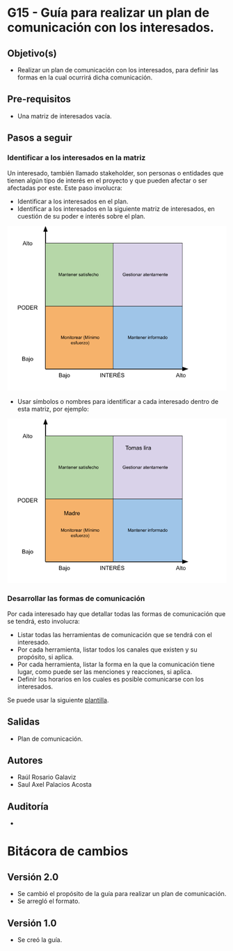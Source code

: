 # G15 - Guía para realizar un plan de comunicación con los interesados.

## Objetivo(s)

- Realizar un plan de comunicación con los interesados, para definir las formas en la cual ocurrirá dicha comunicación.

## Pre-requisitos

- Una matriz de interesados vacía.

## Pasos a seguir

### Identificar a los interesados en la matriz

Un interesado, también llamado stakeholder, son personas o entidades que tienen algún tipo de interés en el proyecto y que pueden afectar o ser afectadas por este. Este paso involucra:

- Identificar a los interesados en el plan.
- Identificar a los interesados en la siguiente matriz de interesados, en cuestión de su poder e interés sobre el plan.

![Matriz de interesados vacía](../../static/img/guias/G15/matrizInteresados.png)

- Usar símbolos o nombres para identificar a cada interesado dentro de esta matriz, por ejemplo:

![Matriz de interesados](../../static/img/guias/G15/matrizEjemplo.png)

### Desarrollar las formas de comunicación

Por cada interesado hay que detallar todas las formas de comunicación que se tendrá, esto involucra:

- Listar todas las herramientas de comunicación que se tendrá con el interesado.
- Por cada herramienta, listar todos los canales que existen y su propósito, si aplica.
- Por cada herramienta, listar la forma en la que la comunicación tiene lugar, como puede ser las menciones y reacciones, si aplica.
- Definir los horarios en los cuales es posible comunicarse con los interesados.

Se puede usar la siguiente [plantilla]().

## Salidas

- Plan de comunicación.

## Autores

- Raúl Rosario Galaviz
- Saul Axel Palacios Acosta

## Auditoría

- 

# Bitácora de cambios

## Versión 2.0
- Se cambió el propósito de la guía para realizar un plan de comunicación.
- Se arregló el formato.

## Versión 1.0
- Se creó la guía.
